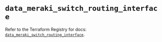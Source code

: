 # `data_meraki_switch_routing_interface`

Refer to the Terraform Registry for docs: [`data_meraki_switch_routing_interface`](https://registry.terraform.io/providers/ciscodevnet/meraki/1.7.1/docs/data-sources/switch_routing_interface).
